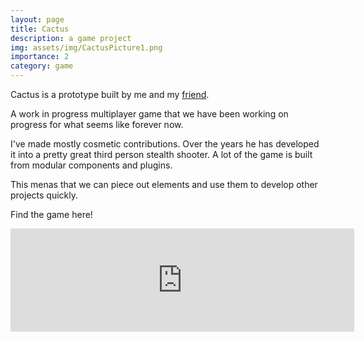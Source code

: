 ```yaml
---
layout: page
title: Cactus 
description: a game project
img: assets/img/CactusPicture1.png
importance: 2
category: game
---
```

Cactus is a prototype built by me and my [friend](https://epicgameguy.itch.io/ "Link to his itch.io,Cool dude, great mentor. Great programmer!").

A work in progress multiplayer game that we have been working on progress for what seems like forever now.

I've made mostly cosmetic contributions. Over the years he has developed it into a pretty great third person stealth shooter. A lot of the game is built from modular components and plugins.

This menas that we can piece out elements and use them to develop other projects quickly.

Find the game here!

<iframe src="https://itch.io/embed/454719?border_width=0&bg_color=444444&fg_color=ffffff&link_color=ffffff&border_color=5b5b5b" width="550" height="165" frameborder="0"><a href="https://epicgameguy.itch.io/cactus">Cactus (Prototype) by EPICGameGuy, HAID</a></iframe>
